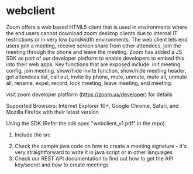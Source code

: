 # webclient

Zoom offers a web based HTML5 client that is used in environments where the
end users cannot download zoom desktop clients due to internal IT restrictions or
in very low bandwidth environments. The web client lets end users join a meeting,
receive screen share from other attendees, join the meeting through the phone and
leave the meeting. Zoom has added a JS SDK as part of our developer platform to
enable developers to embed this into their web apps. Key functions that are
exposed include: init meeting config, join meeting, show/hide invite function,
show/hide meeting header, get attendees list, call out, invite by phone, mute,
unmute, mute all, unmute all, rename, expel, record, lock meeting, leave meeting,
end meeting.

visit zoom developer platform (https://zoom.us/developer) for details 

Supported Browsers:  Internet Explorer 10+, Google Chrome, Safari, and Mozilla Firefox with their latest version

Using the SDK  (Refer the sdk spec "webclient_v1.pdf" in the repo) 

  1. Include the src 
  <script src=” https://d24cgw3uvb9a9h.cloudfront.net/static/90077/js/api/zoommtg.js”></script>
  
  2. Check the sample java code on how to create a meeting signature - it's very straightforward to write it in java script or in other languages
  3. Check our REST API documentation to find out how to get the API key/secret and how to create meetings
 

